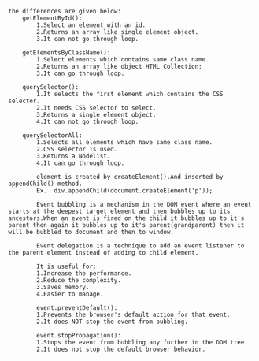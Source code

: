 <!-- Question no 1  -->
    the differences are given below:
        getElementById():
            1.Select an element with an id.
            2.Returns an array like single element object.
            3.It can not go through loop.
            
        getElementsByClassName():
            1.Select elements which contains same class name.
            2.Returns an array like object HTML Collection;
            3.It can go through loop.
        
        querySelector():
            1.It selects the first element which contains the CSS selector.
            2.It needs CSS selector to select.
            3.Returns a single element object.
            4.It can not go through loop.

        querySelectorAll:
            1.Selects all elements which have same class name.
            2.CSS selector is used.
            3.Returns a Nodelist.
            4.It can go through loop.
<!-- Question no 2 -->
            element is created by createElement().And inserted by appendChild() method.
            Ex.  div.appendChild(document.createElement('p'));

<!-- Question no 3 -->
            Event bubbling is a mechanism in the DOM event where an event starts at the deepest target element and then bubbles up to its ancestors.When an event is fired on the child it bubbles up to it's parent then again it bubbles up to it's parent(grandparent) then it will be bubbled to document and then to window.

<!-- Question no 4 -->
            Event delegation is a technique to add an event listener to the parent element instead of adding to child element.

            It is useful for:
            1.Increase the performance.
            2.Reduce the complexity.
            3.Saves memory.
            4.Easier to manage.

<!-- Question no 5 -->
            event.preventDefault():
            1.Prevents the browser's default action for that event.
            2.It does NOT stop the event from bubbling.

            event.stopPropagation():
            1.Stops the event from bubbling any further in the DOM tree.
            2.It does not stop the default browser behavior.